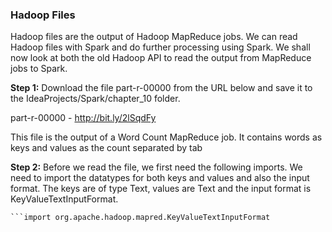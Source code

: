 

### Hadoop Files

Hadoop files are the output of Hadoop MapReduce jobs. We can read Hadoop files with Spark and do further processing using Spark. We shall now look at both the old Hadoop API to read the output from MapReduce jobs to Spark.
 


**Step 1:** Download the file part-r-00000 from the URL below and save it to the IdeaProjects/Spark/chapter_10 folder.

part-r-00000 - http://bit.ly/2lSqdFy

This file is the output of a Word Count MapReduce job. It contains words as keys and values as the count separated by tab

**Step 2:** Before we read the file, we first need the following imports. We need to import the datatypes for both keys and values and also the input format. The keys are of type Text, values are Text and the input format is KeyValueTextInputFormat.

```import org.apache.hadoop.io.Text
```import org.apache.hadoop.mapred.KeyValueTextInputFormat
 


